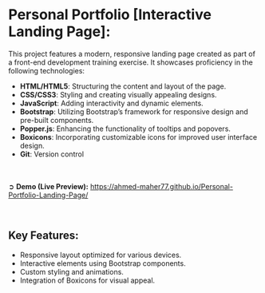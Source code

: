 # Personal Portfolio [Interactive Landing Page]:
This project features a modern, responsive landing page created as part of a front-end development training exercise. It showcases proficiency in the following technologies:
- **HTML/HTML5**: Structuring the content and layout of the page.
- **CSS/CSS3**: Styling and creating visually appealing designs.
- **JavaScript**: Adding interactivity and dynamic elements.
- **Bootstrap**: Utilizing Bootstrap’s framework for responsive design and pre-built components.
- **Popper.js**: Enhancing the functionality of tooltips and popovers.
- **Boxicons**: Incorporating customizable icons for improved user interface design.
- **Git**: Version control

<br><br>
➲ **Demo (Live Preview):** <a href="https://ahmed-maher77.github.io/Personal-Portfolio-Landing-Page/" target="_blank">https://ahmed-maher77.github.io/Personal-Portfolio-Landing-Page/</a> 

<br>

## Key Features:
- Responsive layout optimized for various devices.
- Interactive elements using Bootstrap components.
- Custom styling and animations.
- Integration of Boxicons for visual appeal.

